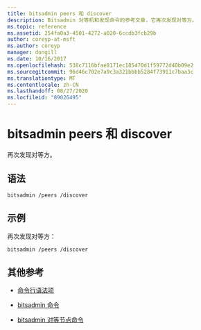 ```yaml
---
title: bitsadmin peers 和 discover
description: Bitsadmin 对等机和发现命令的参考文章，它再次发现对等方。
ms.topic: reference
ms.assetid: 254fa0a3-4501-4272-a020-6ccdb3fcb29b
author: coreyp-at-msft
ms.author: coreyp
manager: dongill
ms.date: 10/16/2017
ms.openlocfilehash: 538c7116bfae8171ec185470d1f59772d40b09e2
ms.sourcegitcommit: 96d46c702e7a9c3a321bbbb5284f73911c7baa3c
ms.translationtype: MT
ms.contentlocale: zh-CN
ms.lasthandoff: 08/27/2020
ms.locfileid: "89026495"
---
```

# <a name="bitsadmin-peers-and-discover"></a>bitsadmin peers 和 discover

再次发现对等方。

## <a name="syntax"></a>语法

```
bitsadmin /peers /discover
```

## <a name="examples"></a>示例

再次发现对等方：

```
bitsadmin /peers /discover
```

## <a name="additional-references"></a>其他参考

- [命令行语法项](command-line-syntax-key.md)

- [bitsadmin 命令](bitsadmin.md)

- [bitsadmin 对等节点命令](bitsadmin-peers.md)
